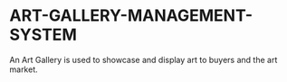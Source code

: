 # ART-GALLERY-MANAGEMENT-SYSTEM
An Art Gallery is used to showcase and display art to buyers and the art market.
